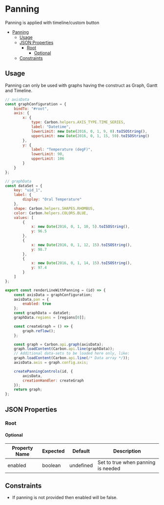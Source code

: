# Panning

Panning is applied with timeline/custom button

-   [Panning](#panning)
    -   [Usage](#usage)
    -   [JSON Properties](#json-properties)
        -   [Root](#root)
            -   [Optional](#optional)
    -   [Constraints](#constraints)

## Usage

Panning can only be used with graphs having the construct as Graph, Gantt and Timeline.

```jsx
// axisData
const graphConfiguration = {
    bindTo: "#root",
    axis: {
        x: {
            type: Carbon.helpers.AXIS_TYPE.TIME_SERIES,
            label: "Datetime",
            lowerLimit: new Date(2016, 0, 1, 9, 0).toISOString(),
            upperLimit: new Date(2016, 0, 1, 15, 59).toISOString()
        },
        y: {
            label: "Temperature (degF)",
            lowerLimit: 90,
            upperLimit: 106
        }
    }
};
```

```jsx
// graphData
const dataSet = {
    key: "uid_1",
    label: {
        display: "Oral Temperature"
    },
    shape: Carbon.helpers.SHAPES.RHOMBUS,
    color: Carbon.helpers.COLORS.BLUE,
    values: [
        {
            x: new Date(2016, 0, 1, 10, 5).toISOString(),
            y: 96.5
        },
        {
            x: new Date(2016, 0, 1, 12, 15).toISOString(),
            y: 98.7
        },
        {
            x: new Date(2016, 0, 1, 14, 15).toISOString(),
            y: 97.4
        }
    ]
};
```

```javascript
export const renderLineWithPanning = (id) => {
    const axisData = graphConfiguration;
    axisData.pan = {
        enabled: true
    };
    const graphData = dataSet;
    graphData.regions = [regions[0]];

    const createGraph = () => {
        graph.reflow();
    };

    const graph = Carbon.api.graph(axisData);
    graph.loadContent(Carbon.api.line(graphData));
    // Additional data-sets to be loaded here only, like:
    graph.loadContent(Carbon.api.line(/* Data array */));
    axisData.axis = graph.config.axis;

    createPanningControls(id, {
        axisData,
        creationHandler: createGraph
    });
    return graph;
};
```

## JSON Properties

### Root

#### Optional

| Property Name | Expected | Default   | Description                        |
| ------------- | -------- | --------- | ---------------------------------- |
| enabled       | boolean  | undefined | Set to true when panning is needed |

## Constraints

-   If panning is not provided then enabled will be false.
